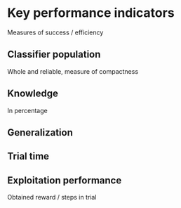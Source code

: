 # Key performance indicators

Measures of success / efficiency

## Classifier population
Whole and reliable, measure of compactness

## Knowledge
In percentage

## Generalization

## Trial time

## Exploitation performance
Obtained reward / steps in trial